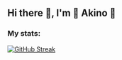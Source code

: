 ## Hi there 👋, I'm 🧚 Akino 🧚

<!--Status Section-->
### My stats:
[![GitHub Streak](http://github-readme-streak-stats.herokuapp.com?ScarletPixie&theme=dark&background=000000)](https://git.io/streak-stats)
